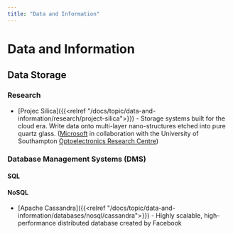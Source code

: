 ```yaml
---
title: "Data and Information"
---
```


# Data and Information

## Data Storage

### Research 

- [Projec Silica]({{<relref "/docs/topic/data-and-information/research/project-silica">}}) - Storage systems built for the cloud era. Write data onto multi-layer nano-structures etched into pure quartz glass. ([Microsoft](http://microsoft.com/) in collaboration with the University of Southampton [Optoelectronics Research Centre](https://www.orc.soton.ac.uk/))

### Database Management Systems (DMS)

#### SQL

#### NoSQL

- [Apache Cassandra]({{<relref "/docs/topic/data-and-information/databases/nosql/cassandra">}}) - Highly scalable, high-performance distributed database created by Facebook
